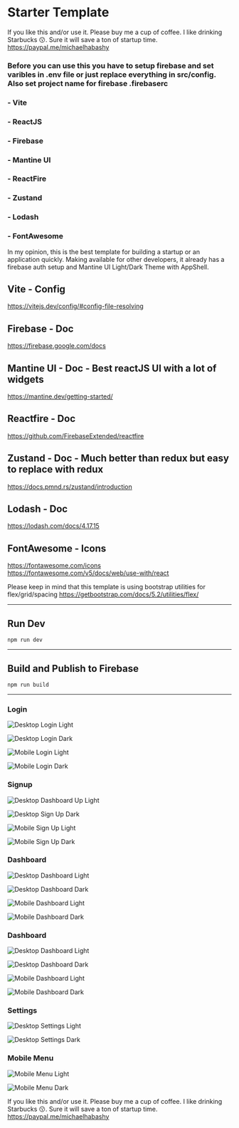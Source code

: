 # Starter Template

If you like this and/or use it. Please buy me a cup of coffee. I like drinking Starbucks 😗. Sure it will save a ton of startup time.
https://paypal.me/michaelhabashy

### Before you can use this you have to setup firebase and set varibles in .env file or just replace everything in src/config. Also set project name for firebase .firebaserc


### - Vite
### - ReactJS
### - Firebase
### - Mantine UI
### - ReactFire
### - Zustand
### - Lodash
### - FontAwesome

In my opinion, this is the best template for building a startup or an application quickly. Making available for other developers, it already has a firebase auth setup and Mantine UI Light/Dark Theme with AppShell. 

## Vite - Config
https://vitejs.dev/config/#config-file-resolving

## Firebase - Doc
https://firebase.google.com/docs

## Mantine UI - Doc - Best reactJS UI with a lot of widgets
https://mantine.dev/getting-started/

## Reactfire - Doc
https://github.com/FirebaseExtended/reactfire

## Zustand - Doc - Much better than redux but easy to replace with redux
https://docs.pmnd.rs/zustand/introduction

## Lodash - Doc
https://lodash.com/docs/4.17.15

## FontAwesome - Icons
https://fontawesome.com/icons
https://fontawesome.com/v5/docs/web/use-with/react

Please keep in mind that this template is using bootstrap utilities for flex/grid/spacing
https://getbootstrap.com/docs/5.2/utilities/flex/


---

## Run Dev
```
npm run dev
```

---
## Build and Publish to Firebase
```
npm run build
```
---

### Login
![Desktop Login Light](https://raw.githubusercontent.com/mhabashy/starter-reactjs-firebase-vite-mantine/master/src/assets/desktop-login.png)

![Desktop Login Dark](https://raw.githubusercontent.com/mhabashy/starter-reactjs-firebase-vite-mantine/master/src/assets/desktop-login-dark.png)

![Mobile Login Light](https://raw.githubusercontent.com/mhabashy/starter-reactjs-firebase-vite-mantine/master/src/assets/mobile-login.png)

![Mobile Login Dark](https://raw.githubusercontent.com/mhabashy/starter-reactjs-firebase-vite-mantine/master/src/assets/mobile-login-dark.png)

### Signup
![Desktop Dashboard Up Light](https://raw.githubusercontent.com/mhabashy/starter-reactjs-firebase-vite-mantine/master/src/assets/desktop-signup.png)

![Desktop Sign Up Dark](https://raw.githubusercontent.com/mhabashy/starter-reactjs-firebase-vite-mantine/master/src/assets/desktop-signup-dark.png)

![Mobile Sign Up Light](https://raw.githubusercontent.com/mhabashy/starter-reactjs-firebase-vite-mantine/master/src/assets/mobile-signup.png)

![Mobile Sign Up Dark](https://raw.githubusercontent.com/mhabashy/starter-reactjs-firebase-vite-mantine/master/src/assets/mobile-signup-dark.png)


### Dashboard
![Desktop Dashboard Light](https://raw.githubusercontent.com/mhabashy/starter-reactjs-firebase-vite-mantine/master/src/assets/desktop-dashboard.png)

![Desktop Dashboard Dark](https://raw.githubusercontent.com/mhabashy/starter-reactjs-firebase-vite-mantine/master/src/assets/desktop-dashboard-dark.png)

![Mobile Dashboard Light](https://raw.githubusercontent.com/mhabashy/starter-reactjs-firebase-vite-mantine/master/src/assets/mobile-dashboard.png)

![Mobile Dashboard Dark](https://raw.githubusercontent.com/mhabashy/starter-reactjs-firebase-vite-mantine/master/src/assets/mobile-dashboard-dark.png)

### Dashboard
![Desktop Dashboard Light](https://raw.githubusercontent.com/mhabashy/starter-reactjs-firebase-vite-mantine/master/src/assets/desktop-dashboard.png)

![Desktop Dashboard Dark](https://raw.githubusercontent.com/mhabashy/starter-reactjs-firebase-vite-mantine/master/src/assets/desktop-dashboard-dark.png)

![Mobile Dashboard Light](https://raw.githubusercontent.com/mhabashy/starter-reactjs-firebase-vite-mantine/master/src/assets/mobile-dashboard.png)

![Mobile Dashboard Dark](https://raw.githubusercontent.com/mhabashy/starter-reactjs-firebase-vite-mantine/master/src/assets/mobile-dashboard-dark.png)

### Settings
![Desktop Settings Light](https://raw.githubusercontent.com/mhabashy/starter-reactjs-firebase-vite-mantine/master/src/assets/desktop-settings.png)

![Desktop Settings Dark](https://raw.githubusercontent.com/mhabashy/starter-reactjs-firebase-vite-mantine/master/src/assets/desktop-settings-dark.png)


### Mobile Menu
![Mobile Menu Light](https://raw.githubusercontent.com/mhabashy/starter-reactjs-firebase-vite-mantine/master/src/assets/mobile-menu.png)

![Mobile Menu Dark](https://raw.githubusercontent.com/mhabashy/starter-reactjs-firebase-vite-mantine/master/src/assets/mobile-menu-dark.png)






If you like this and/or use it. Please buy me a cup of coffee. I like drinking Starbucks 😗. Sure it will save a ton of startup time.
https://paypal.me/michaelhabashy